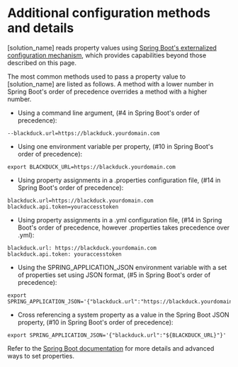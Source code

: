 # Additional configuration methods and details

[solution_name] reads property values using
[Spring Boot's externalized configuration mechanism](https://docs.spring.io/spring-boot/docs/2.4.5/reference/html/spring-boot-features.html#boot-features-external-config),
which provides capabilities beyond those described on this page.

The most common methods used to pass a property value to [solution_name] are listed as follows. A method with a lower number in Spring Boot's order of precedence overrides a method with a higher number.

* Using a command line argument, (#4 in Spring Boot's order of precedence):
````
--blackduck.url=https://blackduck.yourdomain.com
````
* Using one environment variable per property, (#10 in Spring Boot's order of precedence):
````
export BLACKDUCK_URL=https://blackduck.yourdomain.com
````
* Using property assignments in a .properties configuration file, (#14 in Spring Boot's order of precedence):
````
blackduck.url=https://blackduck.yourdomain.com
blackduck.api.token=youraccesstoken
````
* Using property assignments in a .yml configuration file, (#14 in Spring Boot's order of precedence, however .properties takes precedence over .yml):
````
blackduck.url: https://blackduck.yourdomain.com
blackduck.api.token: youraccesstoken
````
* Using the SPRING_APPLICATION_JSON environment variable with a set of properties set using JSON format, (#5 in Spring Boot's order of precedence):
````
export SPRING_APPLICATION_JSON='{"blackduck.url":"https://blackduck.yourdomain.com","blackduck.api.token":"youraccesstoken"}'
````
* Cross referencing a system property as a value in the Spring Boot JSON property, (#10 in Spring Boot's order of precedence):
````
export SPRING_APPLICATION_JSON='{"blackduck.url":"${BLACKDUCK_URL}"}'
````

Refer to the [Spring Boot documentation](https://docs.spring.io/spring-boot/docs/2.4.5/reference/html/spring-boot-features.html#boot-features-external-config)
for more details and advanced ways to set properties.
